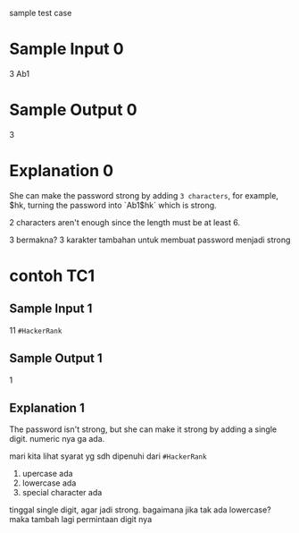 sample test case

# Sample Input 0
3
Ab1

# Sample Output 0
3

# Explanation 0

She can make the password strong by adding  `3 characters`, for example, $hk, turning the password into `Ab1$hk` which is strong.

2 characters aren't enough since the length must be at least 6.


3 bermakna?
3 karakter tambahan untuk membuat password menjadi strong

# contoh TC1
## Sample Input 1
11
`#HackerRank`

## Sample Output 1
1

## Explanation 1
The password isn't strong, but she can make it strong by adding a single digit.
numeric nya ga ada.

mari kita lihat syarat yg sdh dipenuhi dari `#HackerRank`
1. upercase ada
2. lowercase ada
3. special character ada

tinggal single digit, agar jadi strong.
bagaimana jika tak ada lowercase? maka tambah lagi permintaan digit nya